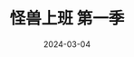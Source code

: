---
layout: page
title: 怪兽上班 第一季
description: >
  特别搞笑。
category: 剧集
img: assets/img/movie/guai_shou_shang_ban_1.webp
star: 4
date: 2024-03-04
---